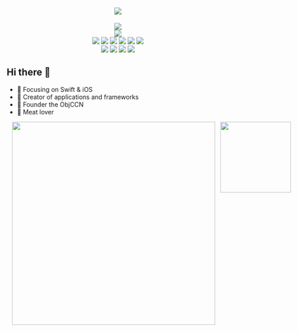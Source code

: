 
<!--居中打印-->

<h1 align="center"><img src="https://readme-typing-svg.herokuapp.com/?lines=前沿革命🌏文质彬彬🦄蘧瑗知非&center=true&size=27"></h1>


<div align="center">

<img src="https://img.shields.io/badge/weibo-唉呦呵喂-ff5722.svg?colorA=FFB6C1&colorB=4B0082" />
<br>
<img src="https://img.shields.io/badge/weibo-唉呦呵喂-ff5722.svg?colorA=FFB6C1&colorB=4B0082" />
<br>
<img src="https://img.shields.io/badge/Java-算法-ff5722.svg?colorA=FFB6C1&colorB=00EE00" />
<img src="https://img.shields.io/badge/Java-设计模式-ff5722.svg?colorA=FFB6C1&colorB=00EE00" />
<img src="https://img.shields.io/badge/Java-源码-ff5722.svg?colorA=FFB6C1&colorB=00EE00" />
<img src="https://img.shields.io/badge/Java-Stream 流-ff5722.svg?colorA=FFB6C1&colorB=00EE00" />
<img src="https://img.shields.io/badge/Java-正则表达式-ff5722.svg?colorA=FFB6C1&colorB=00EE00" />
<img src="https://img.shields.io/badge/Java-类与对象-ff5722.svg?colorA=FFB6C1&colorB=00EE00" />
<br>
<img src="https://img.shields.io/badge/Python-神经网络-ff5722.svg?colorA=FFB6C1&colorB=ff69b4" />
<img src="https://img.shields.io/badge/Python-深度学习-ff5722.svg?colorA=FFB6C1&colorB=ff69b4" />
<img src="https://img.shields.io/badge/Python-Jupyter Notebook-ff5722.svg?colorA=FFB6C1&colorB=ff69b4" />
<img src="https://img.shields.io/badge/Python-MathBert-ff5722.svg?colorA=FFB6C1&colorB=ff69b4" />

</div>

## Hi there 👋



- :orange_book: Focusing on Swift & iOS
- :hammer: Creator of applications and frameworks
- :ram: Founder the ObjCCN
- :meat_on_bone: Meat lover

<!--数据统计-->
<!--语言统计-->
<div style="display: flex;text-align:center;">
  <img hspace="12px" width="460" src="https://github-readme-stats.vercel.app/api?username=haitao9833&show_icons=true&icon_color=CE1D2D&text_color=000000&bg_color=fff7f7" />
  <img hspace="0px" height="160px" src="https://github-readme-stats.vercel.app/api/top-langs/?username=haitao9833&hide_border=true&layout=compact&langs_count=10&text_color=000&icon_color=fff&bg_color=0,52fa5a,4dfcff,c64dff" />
</div>



<!--
// 可用

// 待定
<div align="left"> <img src="https://github-readme-stats.vercel.app/api?username=haitao9833&hide_border=true&show_icons=true&text_color=000&icon_color=000&bg_color=0,ea6161,ffc64d,fffc4d,52fa5a&theme=graywhite" /> </div>

<img align="right" src="https://github-readme-streak-stats.herokuapp.com/?user=haitao9833" />

<img align="right" src="https://github-readme-stats.vercel.app/api?username=haitao9833&show_icons=true&icon_color=CE1D2D&text_color=718096&bg_color=ffffff&hide_title=true" />

![Github Stats](https://github-readme-stats.vercel.app/api?username=haitao9833&show_icons=true&theme=dark&count_private=true)

![Most Used Languages](https://github-readme-stats.vercel.app/api/top-langs/?username=haitao9833&theme=dark&layout=compact)

![Visitor Count](https://profile-counter.glitch.me/haitao9833/count.svg)

![Contributions](https://github-readme-activity-graph.cyclic.app/graph?username=haitao9833&theme=dracula)

**haitao9833/haitao9833** is a ✨ _special_ ✨ repository because its `README.md` (this file) appears on your GitHub profile.

Here are some ideas to get you started:

- 🔭 I’m currently working on ...
- 🌱 I’m currently learning ...
- 👯 I’m looking to collaborate on ...
- 🤔 I’m looking for help with ...
- 💬 Ask me about ...
- 📫 How to reach me: ...
- 😄 Pronouns: ...
- ⚡ Fun fact: ...
-->
